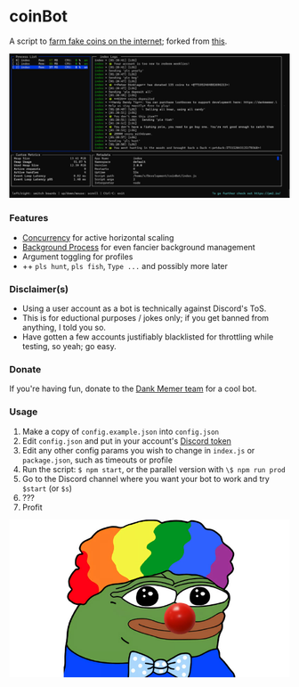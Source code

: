 # coinBot

A script to [farm fake coins on the internet](http://dankmemer.lol/); forked from [this](https://github.com/spaceface777/DankMemerBotBot).

![](./screenshot.png)

### Features

-   [Concurrency](https://www.npmjs.com/package/concurrently) for active
    horizontal scaling
-   [Background Process](https://pm2.keymetrics.io/) for even fancier background
    management
-   Argument toggling for profiles
-   ++ `pls hunt`, `pls fish`, `Type ...` and possibly more later

### Disclaimer(s)

-   Using a user account as a bot is technically against Discord's ToS.
-   This is for eductional purposes / jokes only; if you get banned from
    anything, I told you so.
-   Have gotten a few accounts justifiably blacklisted for throttling while testing, so yeah; go easy.

### Donate

If you're having fun, donate to the [Dank Memer
team](https://www.patreon.com/dankmemerbot) for a cool bot.

### Usage

1.  Make a copy of `config.example.json` into `config.json`
2.  Edit `config.json` and put in your account's [Discord token](https://github.com/Tyrrrz/DiscordChatExporter/wiki/Obtaining-Token-and-Channel-IDs#how-to-get-a-user-token)
3.  Edit any other config params you wish to change in `index.js` or `package.json`, such as timeouts or profile
4.  Run the script: `$ npm start`, or the parallel version with `\$ npm run prod`
5.  Go to the Discord channel where you want your bot to work and try `$start` (or `$s`)
6.  ???
7.  Profit

![](./clown.jpg)
